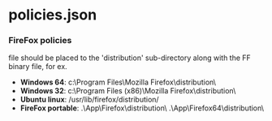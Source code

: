 # policies.json


### FireFox policies
file should be placed to the 'distribution' sub-directory along with the FF binary file, for ex.

- **Windows 64**: c:\Program Files\Mozilla Firefox\distribution\
- **Windows 32**: c:\Program Files (x86)\Mozilla Firefox\distribution\
- **Ubuntu linux**: /usr/lib/firefox/distribution/
- **FireFox portable**: .\App\Firefox\distribution\  .\App\Firefox64\distribution\
